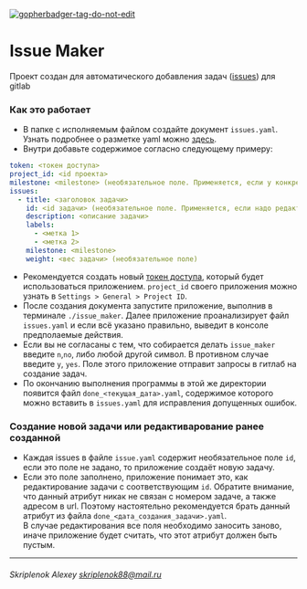 <a href='https://github.com/jpoles1/gopherbadger' target='_blank'>![gopherbadger-tag-do-not-edit](https://img.shields.io/badge/Go%20Coverage-30%25-brightgreen.svg?longCache=true&style=flat)</a>
# Issue Maker
Проект создан для автоматического добавления задач ([issues](https://docs.gitlab.com/ee/user/project/issues/)) для gitlab

### Как это работает
* В папке с исполняемым файлом создайте документ `issues.yaml`.  
Узнать подробнее о разметке yaml можно [здесь](https://yaml.org/start.html).
* Внутри добавьте содержимое согласно следующему примеру:
```yaml
token: <токен доступа>
project_id: <id проекта>
milestone: <milestone> (необязательное поле. Применяется, если у конкретной задачи на задано соответствующее поле)
issues:
  - title: <заголовок задачи>
    id: <id задачи> (необязательное поле. Применяется, если надо редактиваровать задачу) 
    description: <описание задачи>
    labels:
      - <метка 1>
      - <метка 2>
    milestone: <milestone>
    weight: <вес задачи> (необязательное поле)
```
* Рекомендуется создать новый [токен доступа](https://docs.gitlab.com/ee/user/profile/personal_access_tokens.html), который будет использоваться приложением.
`project_id` своего приложения можно узнать в `Settings > General > Project ID`.
* После создания документа запустите приложение, выполнив в терминале `./issue_maker`.
Далее приложение проанализирует файл `issues.yaml` и если всё указано правильно, выведит в консоле предполаемые действия.
* Если вы не согласаны с тем, что собирается делать `issue_maker` введите `n`,`no`, либо любой другой символ.
В противном случае введите `y`, `yes`. Поле этого приложение отправит запросы в гитлаб на создание задач.  
* По окончанию выполнения программы в этой же директории появится файл `done_<текущая_дата>.yaml`, содержимое которого можно вставить в `issues.yaml` для исправления допущенных ошибок.

### Создание новой задачи или редактиварование ранее созданной
* Каждая issues в файле `issue.yaml` содержит необязательное поле `id`, если это поле не задано, то приложение создаёт новую задачу.  
* Если это поле заполнено, приложение понимает это, как редактирование задачи с соответствующим `id`.
Обратите внимание, что данный атрибут никак не связан с номером задаче, а также адресом в url.
Поэтому настоятельно рекомендуется брать данный атрибут из файла `done_<дата_создания_задачи>.yaml`.  
В случае редактирования все поля необходимо заносить заново, иначе приложение будет считать, что этот атрибут должен быть пустым.
---
###### Skriplenok Alexey skriplenok88@mail.ru
